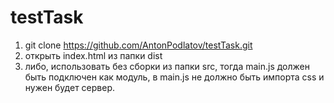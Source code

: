 # testTask
1. git clone https://github.com/AntonPodlatov/testTask.git
2. открыть index.html из папки dist
3. либо, использовать без сборки из папки src, тогда main.js должен быть подключен как модуль, в main.js не должно быть импорта css и нужен будет сервер.
